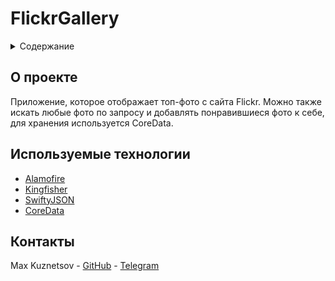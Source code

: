 # FlickrGallery

<div id="top"></div>


<details>
  <summary>Содержание</summary>
  <ol>
    <li>
      <a href="#о-проекте">О Проекте</a>
    </li>
    <li>
      <a href="#используемые-технологии">Используемые технологии</a>
    </li>
    <li>
      <a href="#контакты">Контакты</a>
    </li>
  </ol>
</details>


## О проекте

Приложение, которое отображает топ-фото c сайта Flickr. Можно также искать любые фото по запросу и добавлять понравившиеся фото к себе, для хранения используется CoreData.

## Используемые технологии

* [Alamofire](https://github.com/Alamofire/Alamofire/)
* [Kingfisher](https://github.com/onevcat/Kingfisher/)
* [SwiftyJSON](https://github.com/SwiftyJSON/SwiftyJSON/)
* [CoreData](https://developer.apple.com/documentation/coredata)

## Контакты

Max Kuznetsov - [GitHub](https://github.com/Icerzack/) - [Telegram](https://t.me/maxalkuz/)

